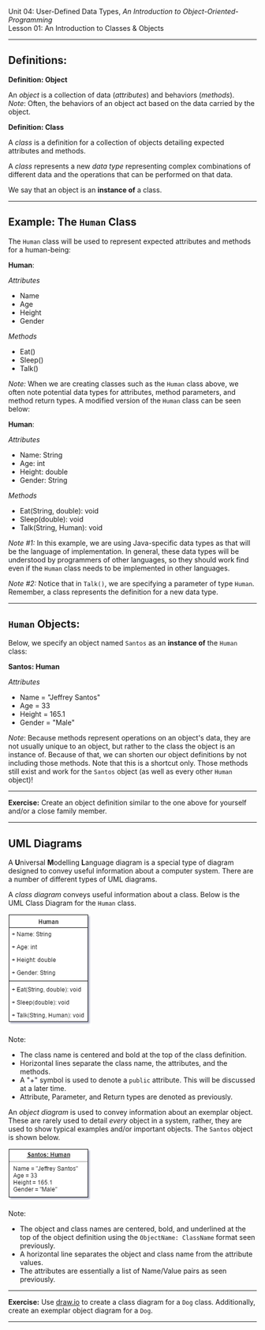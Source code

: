 Unit 04: User-Defined Data Types, _An Introduction to Object-Oriented-Programming_\
Lesson 01: An Introduction to Classes & Objects
***

Definitions:
---

**Definition: Object**

An *object* is a collection of data (*attributes*) and behaviors (*methods*).\
_Note_: Often, the behaviors of an object act based on the data carried by the object.

**Definition: Class**

A *class* is a definition for a collection of objects detailing expected attributes and methods.

A *class* represents a new _data type_ representing complex combinations of different data and the operations that can be performed on that data.

We say that an object is an **instance of** a class.

***

Example: The `Human` Class
---

The `Human` class will be used to represent expected attributes and methods for a human-being:

**Human**:

_Attributes_
* Name
* Age
* Height
* Gender

_Methods_
* Eat()
* Sleep()
* Talk()

_Note:_ When we are creating classes such as the `Human` class above, we often note potential data types for attributes, method parameters, and method return types. A modified version of the `Human` class can be seen below:

**Human**:

_Attributes_
* Name: String
* Age: int
* Height: double
* Gender: String

_Methods_
* Eat(String, double): void
* Sleep(double): void
* Talk(String, Human): void

_Note #1:_ In this example, we are using Java-specific data types as that will be the language of implementation. In general, these data types will be understood by programmers of other languages, so they should work find even if the `Human` class needs to be implemented in other languages.

_Note #2:_ Notice that in `Talk()`, we are specifying a parameter of type `Human`. Remember, a class represents the definition for a new data type.
***

`Human` Objects:
---

Below, we specify an object named `Santos` as an **instance of** the `Human` class:

**Santos: Human**

_Attributes_
* Name = "Jeffrey Santos"
* Age = 33
* Height = 165.1
* Gender = "Male"

_Note_: Because methods represent operations on an object's data, they are not usually unique to an object, but rather to the class the object is an instance of. Because of that, we can shorten our object definitions by not including those methods. Note that this is a shortcut only. Those methods still exist and work for the `Santos` object (as well as every other `Human` object)!

***
**Exercise:** Create an object definition similar to the one above for yourself and/or a close family member.
***

UML Diagrams
---
A **U**niversal **M**odelling **L**anguage diagram is a special type of diagram designed to convey useful information about a computer system. There are a number of different types of UML diagrams. 

A _class diagram_ conveys useful information about a class. Below is the UML Class Diagram for the `Human` class.

![The Human Class](Images/HumanClass.png "The Human Class")

Note:
* The class name is centered and bold at the top of the class definition.
* Horizontal lines separate the class name, the attributes, and the methods.
* A "+" symbol is used to denote a `public` attribute. This will be discussed at a later time.
* Attribute, Parameter, and Return types are denoted as previously.

An _object diagram_ is used to convey information about an exemplar object. These are rarely used to detail _every_ object in a system, rather, they are used to show typical examples and/or important objects. The `Santos` object is shown below.

![The Santos Object](Images/SantosObject.png "The Santos Object")

Note:
* The object and class names are centered, bold, and underlined at the top of the object definition using the `ObjectName: ClassName` format seen previously.
* A horizontal line separates the object and class name from the attribute values.
* The attributes are essentially a list of Name/Value pairs as seen previously.

***
**Exercise:** Use [draw.io](http://www.draw.io) to create a class diagram for a `Dog` class. Additionally, create an exemplar object diagram for a `Dog`.
***